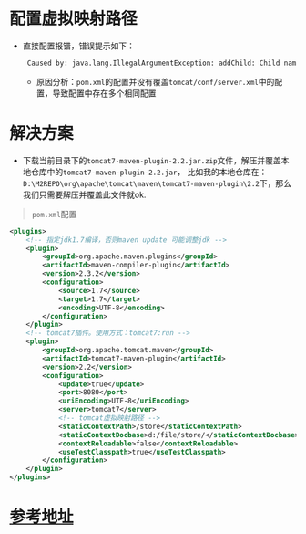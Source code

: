 # 配置虚拟映射路径

* 直接配置报错，错误提示如下：
   ```bash
    Caused by: java.lang.IllegalArgumentException: addChild: Child name '/store' is not unique
   ```
   * 原因分析：`pom.xml`的配置并没有覆盖`tomcat/conf/server.xml`中的配置，导致配置中存在多个相同配置
   
# 解决方案

* 下载当前目录下的`tomcat7-maven-plugin-2.2.jar.zip`文件，解压并覆盖本地仓库中的`tomcat7-maven-plugin-2.2.jar`，
比如我的本地仓库在：`D:\M2REPO\org\apache\tomcat\maven\tomcat7-maven-plugin\2.2`下，那么我们只需要解压并覆盖此文件就ok.

  

> `pom.xml`配置

```xml
<plugins>
    <!-- 指定jdk1.7编译，否则maven update 可能调整jdk -->
    <plugin>
        <groupId>org.apache.maven.plugins</groupId>
        <artifactId>maven-compiler-plugin</artifactId>
        <version>2.3.2</version>
        <configuration>
            <source>1.7</source>
            <target>1.7</target>
            <encoding>UTF-8</encoding>
        </configuration>
    </plugin>
    <!-- tomcat7插件。使用方式：tomcat7:run -->
    <plugin>
        <groupId>org.apache.tomcat.maven</groupId>
        <artifactId>tomcat7-maven-plugin</artifactId>
        <version>2.2</version>
        <configuration>
            <update>true</update>
            <port>8080</port>
            <uriEncoding>UTF-8</uriEncoding>
            <server>tomcat7</server>
            <!-- tomcat虚拟映射路径 -->
            <staticContextPath>/store</staticContextPath>
            <staticContextDocbase>d:/file/store/</staticContextDocbase>
            <contextReloadable>false</contextReloadable>
            <useTestClasspath>true</useTestClasspath>
        </configuration>
    </plugin>
</plugins>
```

# [参考地址](https://blog.csdn.net/weixin_40857593/article/details/84959938)
